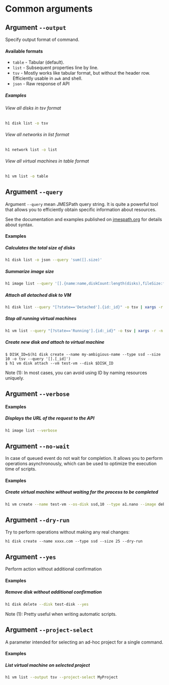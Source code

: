 # Common arguments
## Argument ```--output```
Specify output format of command.

#### Available formats

* ```table``` - Tabular (default).
* ```list``` - Subsequent properties line by line.
* ```tsv``` - Mostly works like tabular format, but without the header row. Efficiently usable in ```awk``` and shell.
* ```json``` - Raw response of API

##### Examples

###### View all disks in tsv format

```bash
h1 disk list -o tsv
```

###### View all networks in list format

```bash
h1 network list -o list
```

###### View all virtual machines in table format

```bash
h1 vm list -o table
```
## Argument ```--query```
Argument ```--query``` mean JMESPath query string. It is quite a powerful tool that allows you to efficiently 
    obtain specific information about resources.
    
See the documentation and examples published on [jmespath.org](https://jmespath.org) for details about syntax.
    
#### Examples

##### Calculates the total size of disks

```bash
h1 disk list -o json --query 'sum([].size)'
```

##### Summarize image size

```bash
h1 image list --query '[].{name:name,diskCount:length(disks),fileSize:fileSize}'
```

##### Attach all detached disk to VM

```bash
h1 disk list --query "[?state=='Detached'].{id:_id}" -o tsv | xargs -r -n 1 h1 vm disk attach --vm test-vm --disk
```

##### Stop all running virtual machines

```bash
h1 vm list --query "[?state=='Running'].{id:_id}" -o tsv | xargs -r -n 1 h1 vm stop --vm
```

##### Create new disk and attach to virtual machine

```
$ DISK_ID=$(h1 disk create --name my-ambigious-name --type ssd --size 10 -o tsv --query '[].[_id]')
$ h1 vm disk attach --vm test-vm --disk $DISK_ID
```

Note (1): In most cases, you can avoid using ID by naming resources uniquely.
## Argument ```--verbose```
#### Examples

##### Displays the URL of the request to the API

```bash
h1 image list --verbose
```
## Argument ```--no-wait```
In case of queued event do not wait for completion. It allows you to perform operations
asynchronously, which can be used to optimize the execution time of scripts.

#### Examples

##### Create virtual machine without waiting for the process to be completed
```bash
h1 vm create --name test-vm --os-disk ssd,10 --type a1.nano --image debian --ssh my-ssh --no-wait
```
## Argument ```--dry-run```
Try to perform operations without making any real changes:

```
h1 disk create --name xxxx.com --type ssd --size 25 --dry-run
```
## Argument ```--yes```
Perform action without additional confirmation

#### Examples

##### Remove disk without additional confirmation

```bash
h1 disk delete --disk test-disk --yes
```

Note (1): Pretty useful when writing automatic scripts.
## Argument ```--project-select```
A parameter intended for selecting an ad-hoc project for a single command.

#### Examples

##### List virtual machine on selected project

```bash
h1 vm list --output tsv --project-select MyProject
```
